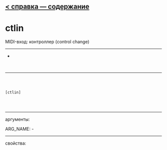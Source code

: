[< справка — содержание](ceammc_lib.html)
---

# ctlin


MIDI-вход: контроллер (control change)

---

-
<br>


---


```



[ctlin]


            
```

---
аргументы:

ARG_NAME: -<br>

---
свойства:


